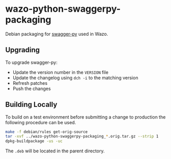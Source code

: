 # wazo-python-swaggerpy-packaging

Debian packaging for [swagger-py](https://github.com/digium/swagger-py) used in Wazo.

## Upgrading

To upgrade swagger-py:

* Update the version number in the `VERSION` file
* Update the changelog using `dch -i` to the matching version
* Refresh patches
* Push the changes

## Building Locally

To build on a test environment before submitting a change to production the following procedure can be used.

```sh
make -f debian/rules get-orig-source
tar -xvf ../wazo-python-swaggerpy-packaging_*.orig.tar.gz --strip 1
dpkg-buildpackage -us -uc
```
The `.deb` will be located in the parent directory.

